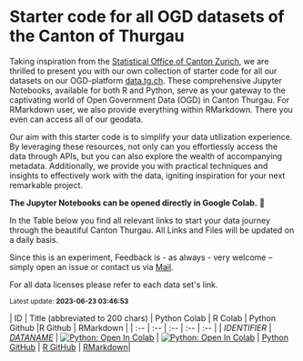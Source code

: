 # Starter code for all OGD datasets of the Canton of Thurgau


Taking inspiration from the [Statistical Office of Canton Zurich](https://www.zh.ch/de/politik-staat/opendata.zhweb-noredirect.zhweb-cache.html?keywords=ogd#/), we are thrilled to present you with our own collection of starter code for all our datasets on our OGD-platform [data.tg.ch](https://data.tg.ch/pages/start/). These comprehensive Jupyter Notebooks, available for both R and Python, serve as your gateway to the captivating world of Open Government Data (OGD) in Canton Thurgau. For RMarkdown user, we also provide everything within RMarkdown. There you even can access all of our geodata.

Our aim with this starter code is to simplify your data utilization experience. By leveraging these resources, not only can you effortlessly access the data through APIs, but you can also explore the wealth of accompanying metadata. Additionally, we provide you with practical techniques and insights to effectively work with the data, igniting inspiration for your next remarkable project.

**The Jupyter Notebooks can be opened directly in Google Colab.** 🚀

In the Table below you find all relevant links to start your data journey through the beautiful Canton Thurgau.
All Links and Files will be updated on a daily basis.



Since this is an experiment, Feedback is - as always - very welcome – simply open an issue or contact us via [Mail](mailto:ogd@tg.ch).


For all data licenses please refer to each data set's link.

<sub>Latest update: **2023-06-23 03:46:53**<sub>

| ID | Title (abbreviated to 200 chars) | Python Colab | R Colab | Python Github |R Github | RMarkdown |
| :-- | :-- | :-- | :-- | :-- |
| _IDENTIFIER_ | [_DATANAME_](https://data.tg.ch/explore/dataset/_IDENTIFIER_/information/) | [![Python: Open In Colab](https://colab.research.google.com/assets/colab-badge.svg)](https://githubtocolab.com/ogdtg/starter-code-ogdtg/blob/main/) |
[![Python: Open In Colab](https://colab.research.google.com/assets/colab-badge.svg)](https://githubtocolab.com/ogdtg/starter-code-ogdtg/blob/main/) |
[Python GitHub](https://github.com/ogdtg/starter-code-ogdtg/blob/main/) | [R GitHub](https://github.com/ogdtg/starter-code-ogdtg/blob/main/) | [RMarkdown]()|
